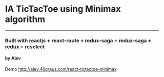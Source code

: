 
# IA TicTacToe using Minimax algorithm

---

### Built with reactjs + react-route + redux-saga + redux-saga + redux + reselect

#### by Aiev


Demo http://aiev.46graus.com/react-tictactoe-minimax
